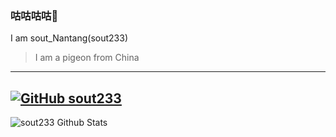 ### 咕咕咕咕🙏
I am sout_Nantang(sout233)
> I am a pigeon from China
---
[![GitHub sout233](https://img.shields.io/github/followers/sout233?label=follow&style=social)](https://github.com/sout233)
---
![sout233 Github Stats](https://github-readme-stats.vercel.app/api?username=sout233&show_icons=true&title_color=fff&icon_color=79ff97&text_color=9f9f9f&bg_color=151515)
